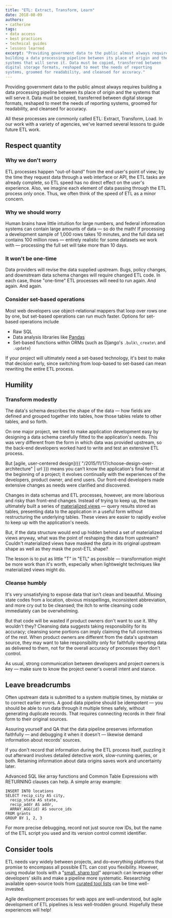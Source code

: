 ```yaml
---
title: "ETL: Extract, Transform, Learn"
date: 2018-08-09
authors:
- catherine
tags:
- data access
- best practices
- technical guides
- lessons learned
excerpt: "Providing government data to the public almost always requires
building a data processing pipeline between its place of origin and the
systems that will serve it. Data must be copied, transferred between
digital storage formats, reshaped to meet the needs of reporting
systems, groomed for readability, and cleansed for accuracy."
---
```


Providing government data to the public almost always requires building
a data processing pipeline between its place of origin and the systems
that will serve it. Data must be copied, transferred between digital
storage formats, reshaped to meet the needs of reporting systems,
groomed for readability, and cleansed for accuracy.

All these processes are commonly called ETL: Extract, Transform, Load.
In our work with a variety of agencies, we've learned several lessons to
guide future ETL work.

## Respect quantity

### Why we don't worry

ETL processes happen "out-of-band" from the end user's point of view; by
the time they request data through a web interface or API, the ETL tasks
are already complete, so ETL speed has no direct effect on the user's
experience. Also, we imagine each element of data passing through the
ETL process only once. Thus, we often think of the speed of ETL as a
minor concern.

### Why we should worry

Human brains have little intuition for large numbers, and federal
information systems can contain large amounts of data — so do the math!
If processing a development sample of 1,000 rows takes 10 minutes, and
the full data set contains 100 million rows — entirely realistic for
some datasets we work with — processing the full set will take more than
10 days.

### It won't be one-time

Data providers will revise the data supplied upstream. Bugs, policy
changes, and downstream data schema changes will require changed ETL
code. In each case, those "one-time" ETL processes will need to run
again. And again. And again.

### Consider set-based operations

Most web developers use object-relational mappers that loop over rows
one by one, but set-based operations can run much faster. Options for
set-based operations include

- Raw SQL
- Data analysis libraries like [Pandas](https://pandas.pydata.org)
- Set-based functions within ORMs (such as Django's `.bulk\_create\`
and `.update`)

If your project will ultimately need a set-based technology, it's best
to make that decision early, since switching from loop-based to
set-based can mean rewriting the entire ETL process.

## Humility

### Transform modestly

The data's schema describes the shape of the data — how fields are
defined and grouped together into tables, how those tables relate to
other tables, and so forth.

On one major project, we tried to make application development easy by
designing a data schema carefully fitted to the application's needs.
This was very different from the form in which data was provided
upstream, so the back-end developers worked hard to write and test an
extensive ETL process.

But [agile, user-centered
design]({{ "/2015/11/17/choose-design-over-architecture" | url }})
means you can’t know the application's final format at the beginning of
a project; it evolves continually with the experiences of the
developers, product owner, and end users. Our front-end developers made
extensive changes as needs were clarified and discovered.

Changes in data schemas and ETL processes, however, are more laborious
and risky than front-end changes. Instead of trying to keep up, the team
ultimately built a series of [materialized
views](https://en.wikipedia.org/wiki/Materialized_view) — query
results stored as tables, presenting data to the application in a useful
form without restructuring the underlying tables. These views are easier
to rapidly evolve to keep up with the application's needs.

But, if the data structure would end up hidden behind a set of
materialized views anyway, what was the point of reshaping the data from
upstream? Couldn't materialized views have masked the data in its
original upstream shape as well as they mask the post-ETL shape?

The lesson is to put as little "T" in "ETL" as possible — transformation
might be more work than it's worth, especially when lightweight
techniques like materialized views might do.

### Cleanse humbly

It's very unsatisfying to expose data that isn't clean and beautiful.
Missing state codes from a location, obvious misspellings, inconsistent
abbreviation, and more cry out to be cleansed; the itch to write
cleansing code immediately can be overwhelming.

But that code will be wasted if product owners don't want to use it. Why
wouldn't they? Cleansing data suggests taking responsibility for its
accuracy; cleansing some portions can imply claiming the full
correctness of the rest. When product owners are different from the
data's upstream source, they may want to take responsibility only for
faithfully reporting data as delivered to them, not for the overall
accuracy of processes they don't control.

As usual, strong communication between developers and project owners is
key — make sure to know the project owner's overall intent and stance.

## Leave breadcrumbs

Often upstream data is submitted to a system multiple times, by mistake
or to correct earlier errors. A good data pipeline should be idempotent
— you should be able to run data through it multiple times safely,
without generating duplicate records. That requires connecting records
in their final form to their original sources.

Assuring yourself and QA that the data pipeline preserves information
faithfully — and debugging it when it doesn't — likewise demand
information about records' sources.

If you don't record that information during the ETL process itself,
puzzling it out afterward involves detailed detective work, slow-running
queries, or both. Retaining information about data origins saves work
and uncertainty later.

Advanced SQL like array functions and Common Table Expressions with
RETURNING clauses can help. A simple array example:

```
INSERT INTO locations
SELECT recip_city AS city,
  recip_state AS state,
  recip_addr AS addr,
  ARRAY_AGG(id) AS source_ids
FROM grants
GROUP BY 1, 2, 3
```

For more precise debugging, record not just source row IDs, but the name
of the ETL script you used and its version control commit identifier.

## Consider tools

ETL needs vary widely between projects, and do-everything platforms that
promise to encompass all possible ETL can cost you flexibility. However,
using modular tools with a "[small, sharp
tool](https://brandur.org/small-sharp-tools)" approach can leverage
other developers’ skills and make a pipeline more systematic.
Researching available open-source tools from [curated tool
lists](https://github.com/pawl/awesome-etl) can be time well-invested.

Agile development processes for web apps are well-understood, but agile
development of ETL pipelines is less well-trodden ground. Hopefully
these experiences will help!

